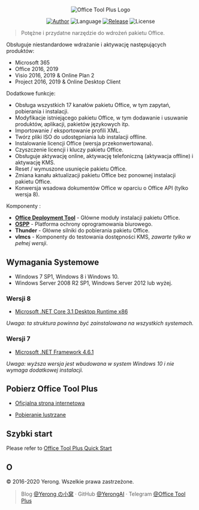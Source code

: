 #

<p align="center">
<img alt="Office Tool Plus Logo" src="https://otp.landian.vip/static/images/logo.png"/>
</p>

<p align="center">
<a href="https://www.coolhub.top/" target="_blank"><img alt="Author" src="https://img.shields.io/badge/Author-Yerong-blue?style=flat-square"/></a>
<img alt="Language" src="https://img.shields.io/badge/Language-C%23-green?style=flat-square"/>
<a href="https://otp.landian.vip/" target="_blank"><img alt="Release" src="https://img.shields.io/github/v/release/YerongAI/Office-Tool?style=flat-square"/></a>
<img alt="License" src="https://img.shields.io/github/license/YerongAI/Office-Tool?style=flat-square"/>
</p>

> Potężne i przydatne narzędzie do wdrożeń pakietu Office.

Obsługuje niestandardowe wdrażanie i aktywację następujących produktów:

- Microsoft 365
- Office 2016, 2019
- Visio 2016, 2019 & Online Plan 2
- Project 2016, 2019 & Online Desktop Client

Dodatkowe funkcje:

- Obsługa wszystkich 17 kanałów pakietu Office, w tym zapytań, pobierania i instalacji.
- Modyfikacje istniejącego pakietu Office, w tym dodawanie i usuwanie produktów, aplikacji, pakietów językowych itp.
- Importowanie / eksportowanie profili XML.
- Twórz pliki ISO do udostępniania lub instalacji offline.
- Instalowanie licencji Office (wersja przekonwertowana).
- Czyszczenie licencji i kluczy pakietu Office.
- Obsługuje aktywację online, aktywację telefoniczną (aktywacja offline) i aktywację KMS.
- Reset / wymuszone usunięcie pakietu Office.
- Zmiana kanału aktualizacji pakietu Office bez ponownej instalacji pakietu Office.
- Konwersja wsadowa dokumentów Office w oparciu o Office API (tylko wersja 8).

Komponenty :

- **[Office Deployment Tool](https://docs.microsoft.com/pl-pl/deployoffice/overview-office-deployment-tool)** - Główne moduły instalacji pakietu Office.
- **[OSPP](https://docs.microsoft.com/pl-pl/DeployOffice/vlactivation/tools-to-manage-volume-activation-of-office)** - Platforma ochrony oprogramowania biurowego.
- **Thunder** - Główne silniki do pobierania pakietu Office.
- **vlmcs** - Komponenty do testowania dostępności KMS, *zawarte tylko w pełnej wersji*.

## Wymagania Systemowe

- Windows 7 SP1, Windows 8 i Windows 10.
- Windows Server 2008 R2 SP1, Windows Server 2012 lub wyżej.

### Wersji 8

- [Microsoft .NET Core 3.1 Desktop Runtime x86](https://dotnet.microsoft.com/download/dotnet-core/3.1)

*Uwaga: ta struktura powinna być zainstalowana na wszystkich systemach.*

### Wersji 7

- [Microsoft .NET Framework 4.6.1](http://go.microsoft.com/fwlink/?LinkId=780597)

*Uwaga: wyższa wersja jest wbudowana w system Windows 10 i nie wymaga dodatkowej instalacji.*

## Pobierz Office Tool Plus

- [Oficjalna strona internetowa](https://otp.landian.vip/)

- [Pobieranie lustrzane](https://download.coolhub.top/)

## Szybki start

Please refer to [Office Tool Plus Quick Start](https://github.com/YerongAI/Office-Tool/wiki/Office-Tool-Plus-Quick-Start)

## O

© 2016-2020 Yerong. Wszelkie prawa zastrzeżone.

> Blog [@Yerong の小窝](https://www.coolhub.top/) · GitHub [@YerongAI](https://github.com/YerongAI) · Telegram [@Office Tool Plus](https://t.me/otp_channel)
